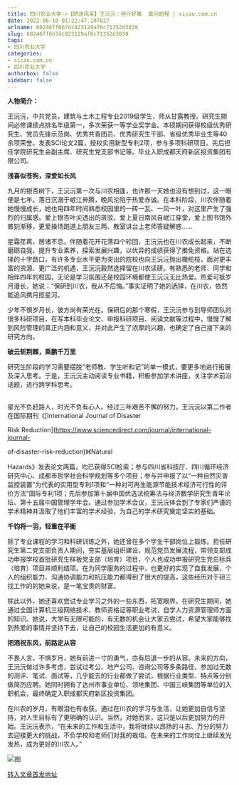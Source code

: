 ```yaml
---
title: 四川农业大学->【研途风采】王沅沅：但行好事  莫问前程 | sicau.com.cn
date: 2022-06-10 01:22:47.197827
urlname: 60246ff6b7dc023129af6c71352d3038
slug: 60246ff6b7dc023129af6c71352d3038
tags: 
- 四川农业大学
categories:
- sicau.com.cn
- 四川农业大学
authorbox: false
sidebar: false
---
```

**人物简介：**

王沅沅，中共党员，建筑与土木工程专业2019级学生，师从甘露教授。研究生期间必修课绩点排名年级第一，多次荣获一等学业奖学金。本硕期间获得校级优秀研究生、党员先锋示范岗、优秀共青团员、优秀研究生干部、省级优秀毕业生等40余项荣誉。发表SCI论文2篇，授权实用新型专利2项，参与多项科研项目。先后担任学院研究生会副主席、研究生党支部书记等。毕业入职成都天府新区投资集团有限公司。  
<!--more-->


**浅喜似苍狗，深爱如长风**

九月的银杏树下，王沅沅第一次与川农相逢，也许那一天她也没有想到过，这一眼便是七年。落日沉溺于岷江奔腾，晚风沦陷于热爱赤诚。在本科阶段，川农伴随着她慢慢成长，她也用四年时间熟悉校园里的一砖一瓦、一风一叶，对这里产生了强烈的归属感。爱上银杏叶尖透出的斑驳，爱上夏日南风自岷江穿堂，爱上图书馆外晷刻渐移，更爱操场跑道上朋友三两、教室讲台上老师答疑解惑……

星霜荏苒，居诸不息。伴随着花开花落四个轮回，王沅沅也在川农成长起来，不断磨砺自我，提升专业素养，探索发展兴趣，以优异的成绩获得了推免资格。站在选择的十字路口，有许多专业水平更为突出的院校也向王沅沅抛出橄榄枝，面对更丰富的资源、更广泛的机遇，王沅沅毅然选择留在川农读研。有熟悉的老师、同学和相伴四年的校园，无论是学习氛围还是校园环境都使王沅沅无比热爱。热爱可抵岁月漫长，她说：“保研到川农，我从不后悔。”事实证明了她的选择，在川农，依然能追风携月揽星河。

少年不惧岁月长，彼方尚有荣光在。保研后的那个寒假，王沅沅参与到导师团队的很多科研项目，在写本科毕业论文、申报科研项目、阅读文献等过程中，慢慢了解到风险管理的真正内涵和意义，并对此产生了浓厚的兴趣，也确定了自己接下来的研究方向。

**破云斩荆棘，乘鹏千万里**

研究生阶段的学习需要摆脱“老师教、学生听和记”的单一模式，要更多地进行拓展及深入思考。于是，王沅沅主动阅读专业书籍，积极参加学术讲座，关注学术前沿话题，进行跨学科思考。

##

星光不负赶路人，时光不负有心人。经过三年艰苦不懈的努力，王沅沅以第二作者在国际期刊《[International Journal of Disaster

Risk Reduction](https://www.sciencedirect.com/journal/international-journal-

of-disaster-risk-reduction)》《Natural

Hazards》发表论文两篇，均已获得SCI检索；参与四川省科技厅、四川循环经济研究中心、成都市哲学社会科学规划等多个项目；参与并申报了以“一种自然灾害监控装置”为代表的实用型专利1项和“一种对可再生能源节能技术经济可行性的评价方法”国际专利1项；先后参加第十届中国优选法统筹法与经济数学研究生青年论坛、第十五届中国管理学年会。通过参加学术会议，王沅沅体会到了专家们严谨的学术精神并汲取了他们丰富的学术经验，为自己的学术研究奠定坚实的基础。

**千钧将一羽，轻重在平衡**

除了专业课程的学习和科研训练之外，她还曾在多个学生干部岗位上锻炼。担任研究生第二党支部负责人期间，夯实基层组织建设，规范党员发展流程，带领支部成功申报学校首批研究生样板党支部（培育）项目，个人也成功申报研究生党员标兵（培育）项目并顺利结项。在为同学服务的过程中，也更好的实现了自我发展，个人的组织能力、沟通协调能力和抗压能力都得到了很大的提高，这些经历对于研三找工作的的她来说，是一笔宝贵的财富。

除此以外，她还喜欢尝试专业学习之外的一些东西，拓宽眼界。在研究生期间，她通过全国计算机三级网络技术、教师资格证等职业考试，自学人力资源管理师方面的知识。她说，大学有无限可能的，有无数的机会让大家去尝试，希望大家能够找到热爱的事情并坚持下去，让自己的校园生活更加的有意义。

**把酒祝东风，前路定从容**

不畏人言，不惧岁月，她有前进一寸的勇气，亦有后退一步的从容。未来的方向，王沅沅做过许多考虑，尝试过考公、地产公司、咨询公司等多条路径，参加过无数的测评、笔试、面试等，几乎能去的行业都做了尝试，根据行业类型、特点等分别做简历应聘。她同时拥有了达州市事业单位、领地集团、中国三峡集团等单位的入职机会，最终确定入职成都天府新区投资集团。

在川农的岁月，有眼泪也有收获。通过在川农的学习与生活，让她更加自信与坚持，对人生目标有了更明确的认识。当然，对她而言，这只是以后更加努力的开始。王沅沅表示，“在未来的工作和生活中，我将继续以昂扬的斗志、万分的努力去迎接更大的挑战，不负学校和老师们对我的栽培。在未来的工作岗位上继续发光发热，成为更好的川农人。”

![图](https://news.sicau.edu.cn/__local/C/61/AA/C0066B4FF39466D340F1DB67343_1FBF7C52_5CFE9.jpg)

[转入文章首发地址](https://news.sicau.edu.cn/info/1078/68264.htm)